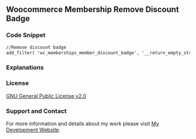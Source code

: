 ## Woocommerce Membership Remove Discount Badge

### Code Snippet

```markdown
//Remove discount badge
add_filter( 'wc_memberships_member_discount_badge', '__return_empty_string' );
```
### Explanations

### License

[GNU General Public License v2.0](https://github.com/dedewiweka/snippets/blob/main/LICENSE)


### Support and Contact

For more information and details about my work please visit [My Development Website](https://dede.wiweka.com/development).
